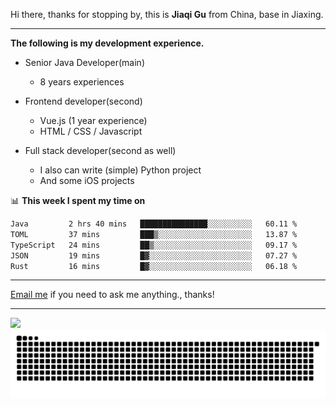 Hi there, thanks for stopping by, this is **Jiaqi Gu** from China, base in Jiaxing.

---

**The following is my development experience.**

- Senior Java Developer(main)
  - 8 years experiences

- Frontend developer(second)
  - Vue.js (1 year experience)
  - HTML / CSS / Javascript
  
- Full stack developer(second as well)
  - I also can write (simple) Python project
  - And some iOS projects

📊 **This week I spent my time on**
<!--START_SECTION:waka-->

```txt
Java         2 hrs 40 mins   ███████████████░░░░░░░░░░   60.11 %
TOML         37 mins         ███▒░░░░░░░░░░░░░░░░░░░░░   13.87 %
TypeScript   24 mins         ██▒░░░░░░░░░░░░░░░░░░░░░░   09.17 %
JSON         19 mins         █▓░░░░░░░░░░░░░░░░░░░░░░░   07.27 %
Rust         16 mins         █▓░░░░░░░░░░░░░░░░░░░░░░░   06.18 %
```

<!--END_SECTION:waka-->

---

[Email me](mailto:htk2klwgr@mozmail.com?subject=Hiring_from_GitHub) if you need to ask me anything., thanks!

---

![]( https://visitor-badge.glitch.me/badge?page_id=githubgujiaqi)
![]( https://github.com/droid-Q/droid-Q/raw/output/github-contribution-grid-snake.svg#gh-dark-mode-only)
